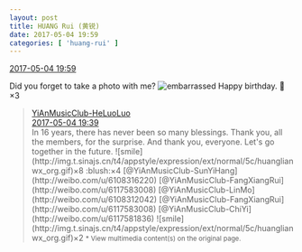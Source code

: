 ```yaml
---
layout: post
title: HUANG Rui (黄锐)
date: 2017-05-04 19:59
categories: [ 'huang-rui' ]
---
```


<div class="weibo-info">
  <a href="http://weibo.com/2383396057/F1A9aptpv">2017-05-04 19:59</a>
</div>

Did you forget to take a photo with me? ![embarrassed](http://img.t.sinajs.cn/t4/appstyle/expression/ext/normal/d9/landeln_org.gif) Happy birthday. :birthday:×3

<!-- more -->

> <div class="weibo-post-name">
>   <a href="http://weibo.com/u/6117570574">YiAnMusicClub-HeLuoLuo</a>
> </div>
> <div class="weibo-info">
>   <a href="http://weibo.com/6117570574/F1A1qgEBz">2017-05-04 19:39</a>
> </div>
> In 16 years, there has never been so many blessings. Thank you, all the members, for the surprise. And thank you, everyone. Let's go together in the future. ![smile](http://img.t.sinajs.cn/t4/appstyle/expression/ext/normal/5c/huanglianwx_org.gif)×8 :blush:×4 [@YiAnMusicClub-SunYiHang](http://weibo.com/u/6108316220) [@YiAnMusicClub-FangXiangRui](http://weibo.com/u/6117583008) [@YiAnMusicClub-LinMo](http://weibo.com/u/6108312042) [@YiAnMusicClub-FangXiangRui](http://weibo.com/u/6117583008) [@YiAnMusicClub-ChiYi](http://weibo.com/u/6117581836) ![smile](http://img.t.sinajs.cn/t4/appstyle/expression/ext/normal/5c/huanglianwx_org.gif)×2  
> <small>* View multimedia content(s) on the original page.</small>
